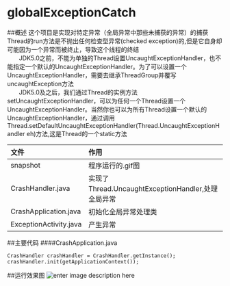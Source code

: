 # globalExceptionCatch
##概述
这个项目是实现对特定异常（全局异常中那些未捕获的异常）的捕获
<br/>
Thread的run方法是不抛出任何检查型异常(checked exception)的,但是它自身却可能因为一个异常而被终止，导致这个线程的终结<br/> &nbsp;&nbsp;&nbsp;&nbsp;&nbsp;&nbsp;&nbsp;JDK5.0之前，不能为单独的Thread设置UncaughtExceptionHandler，也不能指定一个默认的UncaughtExceptionHandler。为了可以设置一个UncaughtExceptionHandler，需要去继承ThreadGroup并覆写uncaughtException方法<br/> &nbsp;&nbsp;&nbsp;&nbsp;&nbsp;&nbsp;&nbsp;JDK5.0及之后，我们通过Thread的实例方法setUncaughtExceptionHandler，可以为任何一个Thread设置一个UncaughtExceptionHandler。当然你也可以为所有Thread设置一个默认的UncaughtExceptionHandler，通过调用Thread.setDefaultUncaughtExceptionHandler(Thread.UncaughtExceptionHandler eh)方法,这是Thread的一个static方法
	
|文件|作用|
|:---|:---|
|snapshot|程序运行的.gif图|
|CrashHandler.java|实现了Thread.UncaughtExceptionHandler,处理全局异常|
|CrashApplication.java|初始化全局异常处理类|
|ExceptionActivity.java|产生异常|
##主要代码
####CrashApplication.java

    CrashHandler crashHandler = CrashHandler.getInstance();
    crashHandler.init(getApplicationContext());

##运行效果图
![enter image description here](http://img.blog.csdn.net/20160128131146840)
